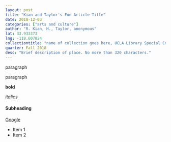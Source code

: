 ```yaml
---
layout: post
title: "Kian and Taylor's Fun Article Title"
date: 2018-12-03
categories: ["arts and culture"]
author: "R. Kian, H., Taylor, anonymous"
lat: 33.933373
lng: -118.607824
collectiontitle: "name of collection goes here, UCLA Library Special Collections"
quarter: Fall 2018
desc: "Brief description of place. No more than 320 characters."
---
```


paragraph

paragraph

**bold**

_italics_

#### Subheading

[Google](www.google.com)

* Item 1
* Item 2
